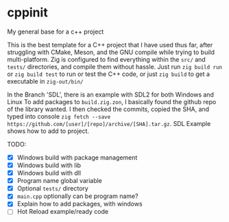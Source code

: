 # cppinit
My general base for a c++ project

This is the best template for a C++ project that I have used thus far, after struggling with CMake, Meson, and the GNU compile while trying to build multi-platform. Zig is configured to find everything within the `src/` and `tests/` directories, and compile them without hassle. Just run `zig build run` or `zig build test` to run or test the C++ code, or just `zig build` to get a executable in `zig-out/bin/`

In the Branch 'SDL', there is an example with SDL2 for both Windows and Linux
To add packages to `build.zig.zon`, I basically found the github repo of the library wanted. I then checked the commits, copied the SHA, and typed into console `zig fetch --save https://github.com/[user]/[repo]/archive/[SHA].tar.gz`. SDL Example shows how to add to project. 

TODO:
- [x] Windows build with package management
- [x] Windows build with lib
- [x] Windows build with dll
- [x] Program name global variable
- [x] Optional `tests/` directory
- [x] `main.cpp` optionally can be program name?
- [x] Explain how to add packages, with windows
- [ ] Hot Reload example/ready code
